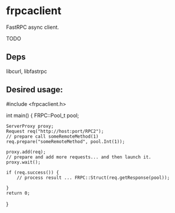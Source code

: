 frpcaclient
===========

FastRPC async client.

TODO

## Deps

libcurl, libfastrpc

## Desired usage:

#include <frpcaclient.h>

int main() {
    FRPC::Pool_t pool;

    ServerProxy proxy;
    Request req("http://host:port/RPC2");
    // prepare call someRemoteMethod(1)
    req.prepare("someRemoteMethod", pool.Int(1));

    proxy.add(req);
    // prepare and add more requests... and then launch it.
    proxy.wait();

    if (req.success()) {
        // process result ... FRPC::Struct(req.getResponse(pool));

    }
    return 0;
}
